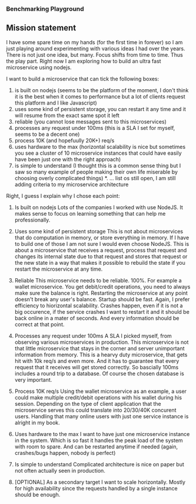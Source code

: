 ### Benchmarking Playground

## Mission statement
I have some spare time on my hands (for the first time in forever) so I am just playing around experimenting with various ideas I had over the years.
There is not just one idea, but many. Focus shifts from time to time. Thus the play part.
Right now I am exploring how to build an ultra fast microservice using nodejs. 

I want to build a microservice that can tick the following boxes:
1. is built on nodejs (seems to be the platform of the moment, I don't think it is the best when it comes to performance but a lot of clients request this platform and I like Javascript) 
2. uses some kind of persistent storage, you can restart it any time and it will resume from the exact same spot it left
3. reliable (you cannot lose messages sent to this microservices)
4. processes any request under 100ms (this is a SLA I set for myself, seems to be a decent one)
5. process 10K (and hopefuully 20K+) req/s
6. uses hardware to the max (horizontal scalability is nice but sometimes you see a cluster of 10 microservice instances that could have easily have been just one with the right approach)
7. is simple to understand (I thought this is a common sense thing but I saw so many example of people making their own life miserable by choosing overly complicated things)
*. ... list os still open, I am still adding criteria to my microservice architecture

Right, I guess I explain why I chose each point:

1. Is built on nodejs
Lots of the companies I worked with use NodeJS. It makes sense to focus on learning something that can help me professionally.

2. Uses some kind of persistent storage
This is not about microservices that do computation in memory, or store everything in memory. If I have to build one of those I am not sure I would even choose NodeJS.
This is about a microservice that receives a request, process that request and changes its internal state due to that request and stores that request or the new state 
in a way that makes it possible to rebuild the state if you restart the microservice at any time. 

3. Reliable
This microservice needs to be reliable. 100%. For example a wallet microservice. You get debit/credit operations, you need to always make sure the balance is right.
Restarting the microservice at any point doesn't break any user's balance. Startup should be fast. Again, I prefer efficiency to hiorizontal scalability. 
Crashes happen, even if it is not a big occurence, if the service crashes I want to restart it and it should be back online in a mater of seconds. 
And every information should be correct at that point.

4. Processes any request under 100ms
A SLA I picked myself, from observing various microservices in production. This microservice is not that little microservice that stays in the corner and server unimportant information from memory.
This is a hearvy duty microservice, that gets hit with 10k req/s and even more. And it has to guarantee that every request that it receives will get stored correctly.
So bascially 100ms includes a round trip to a database. Of course the chosen database is very important.

5. Process 10K req/s
Using the wallet microservice as an example, a user could make multiple credit/debit operations with his wallet during his session. 
Depending on the type of client application that the microservice serves this could translate into 20/30/40K concurent users. 
Handling that many online users with just one service instance is alright in my book.

6. Uses hardware to the max
I want to have just one microservice instance in the system. Which is so fast it handles the peak load of the system with room to spare. 
And can be restarted anytime if needed (again, crashes/bugs happen, nobody is perfect)

7. Is simple to understand
Complicated architecture is nice on paper but not often actually seen in production.

8. [OPTIONAL] As a secondary target I want to scale horizontally. Mostly for high availability since the requests handled by a single instance should be enough.




